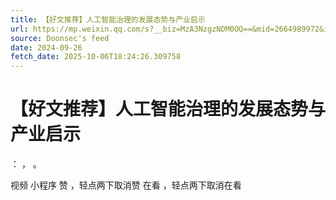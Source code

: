```yaml
---
title: 【好文推荐】人工智能治理的发展态势与产业启示
url: https://mp.weixin.qq.com/s?__biz=MzA3NzgzNDM0OQ==&mid=2664989972&idx=1&sn=4e99da54fda4374be1cab7e863dc30eb
source: Doonsec's feed
date: 2024-09-26
fetch_date: 2025-10-06T18:24:26.309758
---
```


# 【好文推荐】人工智能治理的发展态势与产业启示

：
，
。

视频
小程序
赞
，轻点两下取消赞
在看
，轻点两下取消在看